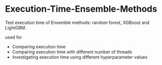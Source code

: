 # Execution-Time-Ensemble-Methods
Test execution time of Ensemble methods: random forest, XGBoost and LightGBM.  

used for
- Comparing execution time
- Comparing execution time with different number of threads
- Investigating execution time using different hyperparameter values
